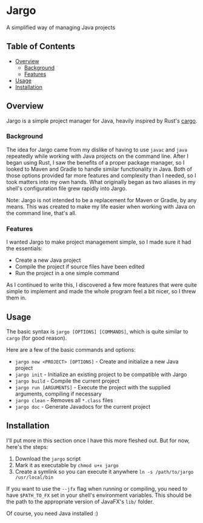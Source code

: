 # Jargo

A simplified way of managing Java projects

## Table of Contents

- [Overview](#overview)
  - [Background](#background)
  - [Features](#features)
- [Usage](#usage)
- [Installation](#installation)

## Overview

Jargo is a simple project manager for Java, heavily inspired by Rust's [cargo](https://github.com/rust-lang/cargo/).

### Background

The idea for Jargo came from my dislike of having to use `javac` and `java` repeatedly while working with Java projects on the command line.
After I began using Rust, I saw the benefits of a proper package manager, so I looked to Maven and Gradle to handle similar functionality in Java.
Both of those options provided far more features and complexity than I needed, so I took matters into my own hands.
What originally began as two aliases in my shell's configuration file grew rapidly into Jargo.

Note: Jargo is not intended to be a replacement for Maven or Gradle, by any means.
This was created to make my life easier when working with Java on the command line, that's all.

### Features

I wanted Jargo to make project management simple, so I made sure it had the essentials:

- Create a new Java project
- Compile the project if source files have been edited
- Run the project in a one simple command

As I continued to write this, I discovered a few more features that were quite simple to implement and made the whole program feel a bit nicer, so I threw them in.

## Usage

The basic syntax is `jargo [OPTIONS] [COMMANDS]`, which is quite similar to `cargo` (for good reason).

Here are a few of the basic commands and options:

- `jargo new <PROJECT> [OPTIONS]` - Create and initialize a new Java project
- `jargo init` - Initialize an existing project to be compatible with Jargo
- `jargo build` - Compile the current project
- `jargo run [ARGUMENTS]` - Execute the project with the supplied arguments, compiling if necessary
- `jargo clean` - Removes all `*.class` files
- `jargo doc` - Generate Javadocs for the current project

## Installation

I'll put more in this section once I have this more fleshed out. But for now, here's the steps:

1. Download the `jargo` script
2. Mark it as executable by `chmod u+x jargo`
3. Create a symlink so you can execute it anywhere `ln -s /path/to/jargo /usr/local/bin`

If you want to use the `--jfx` flag when running or compiling, you need to have `$PATH_TO_FX` set in your shell's environment variables.
This should be the path to the appropriate version of JavaFX's `lib/` folder.

Of course, you need Java installed :)
